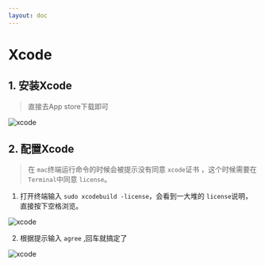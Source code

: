 ```yaml
---
layout: doc
---
```


# Xcode

## 1. 安装Xcode

> 直接去App store下载即可

  ![xcode](/xcode_01.png)


## 2. 配置Xcode

  > 在 `mac`终端运行命令的时候会被提示没有同意 `xcode`证书 ，这个时候需要在 `Terminal`中同意 `license`。
  
  1. 打开终端输入 `sudo xcodebuild -license`，会看到一大堆的 `license`说明，直接按下空格浏览。
  
  ![xcode](/xcode_02.png)

  2. 根据提示输入 `agree` ,回车就搞定了

  ![xcode](/xcode_03.png)
